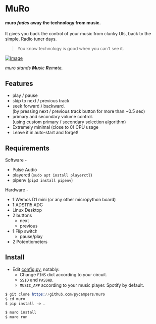 # MuRo

#### muro _fades_ away the technology from music.

It gives you back the control of your music from clunky UIs, back to the simple, Radio tuner days.

> You know technology is good when you can't see it.

[![Image](https://i.ytimg.com/vi/CCR-VEiEPvM/hqdefault.jpg?sqp=-oaymwEZCPYBEIoBSFXyq4qpAwsIARUAAIhCGAFwAQ==&rs=AOn4CLATrtLlBf9mHIXqsxjK2pERERwJBg)](https://www.youtube.com/watch?v=CCR-VEiEPvM)

_muro stands **Mu**sic **R**em**o**te._

## Features

-   play / pause
-   skip to next / previous track
-   seek forward / backward.  
    (by pressing next / previous track button for more than ~0.5 sec)
-   primary and secondary volume control.  
    (using custom primary / secondary selection algorithm)
-   Extremely minimal (close to 0) CPU usage
-   Leave it in auto-start and forget!

## Requirements

Software -

-   Pulse Audio
-   playerctl (`sudo apt install playerctl`)
-   pipenv (`pip3 install pipenv`)

Hardware -

-   1 Wemos D1 mini (or any other micropython board)
-   1 ADS1115 ADC
-   Linux Desktop
-   2 buttons
    -   next
    -   previous
-   1 Flip switch
    -   pause/play
-   2 Potentiometers

## Install

- Edit [config.py](muro/common/config.py), notably:
    - Change `PINS` dict according to your circuit.
    - `SSID` and `PASSWD`.
    - `MUSIC_APP` according to your music player. Spotify by default.

```s
$ git clone https://github.com/pycampers/muro
$ cd muro
$ pip install -e .

$ muro install
$ muro run
```
